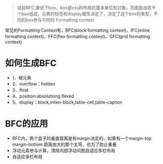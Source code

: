 >说起BFC,要说下box，box是css的布局的基本单位和对象，页面是由若干个box组成，元素的标签和display属性决定了，决定了这个box的类型，不同的box参与不同的 Formatting context

常见的Formatting Context有，BFC(block formatting context)、IFC(inline formatting context)、FFC(flex formatting context)、GFC(grid formatting context)

# 如何生成BFC
+ 1、根元素
+ 2、overflow：hidden
+ 3、float
+ 4、position:absolutiong flexed
+ 5、display：block,inlien-block,table-cell,table-caption

# BFC的应用
+ BFC内，两个盒子的垂直距离是有margin决定的，如果有一个margin-top margin-bottom 距离由大的那个主导，也为了防止重叠
+ 浮动元素参与计算，清除内部浮动问题自适应多栏布局
+ 自适应多栏布局